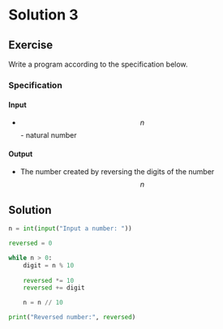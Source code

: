 # Solution 3

## Exercise

Write a program according to the specification below.

### Specification

#### Input

* $$n$$ - natural number

#### Output

* The number created by reversing the digits of the number $$n$$

## Solution

```python
n = int(input("Input a number: "))

reversed = 0

while n > 0:
    digit = n % 10
    
    reversed *= 10
    reversed += digit

    n = n // 10

print("Reversed number:", reversed)
```
